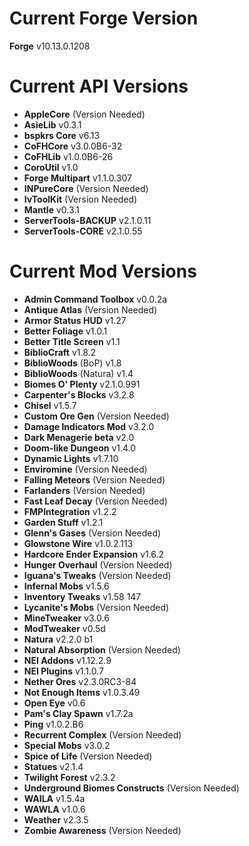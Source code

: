 Current Forge Version
=
**Forge** v10.13.0.1208

Current API Versions
=
- **AppleCore** (Version Needed)
- **AsieLib** v0.3.1
- **bspkrs Core** v6.13
- **CoFHCore** v3.0.0B6-32
- **CoFHLib** v1.0.0B6-26
- **CoroUtil** v1.0
- **Forge Multipart** v1.1.0.307
- **INPureCore** (Version Needed)
- **IvToolKit** (Version Needed)
- **Mantle** v0.3.1
- **ServerTools-BACKUP** v2.1.0.11
- **ServerTools-CORE** v2.1.0.55

Current Mod Versions
=

- **Admin Command Toolbox** v0.0.2a
- **Antique Atlas** (Version Needed)
- **Armor Status HUD** v1.27
- **Better Foliage** v1.0.1
- **Better Title Screen** v1.1
- **BiblioCraft** v1.8.2
- **BiblioWoods** (BoP) v1.8
- **BiblioWoods** (Natura) v1.4
- **Biomes O' Plenty** v2.1.0.991
- **Carpenter's Blocks** v3.2.8
- **Chisel** v1.5.7
- **Custom Ore Gen** (Version Needed)
- **Damage Indicators Mod** v3.2.0
- **Dark Menagerie beta** v2.0
- **Doom-like Dungeon** v1.4.0
- **Dynamic Lights** v1.7.10
- **Enviromine** (Version Needed)
- **Falling Meteors** (Version Needed)
- **Farlanders** (Version Needed)
- **Fast Leaf Decay** (Version Needed)
- **FMPIntegration** v1.2.2
- **Garden Stuff** v1.2.1
- **Glenn's Gases** (Version Needed)
- **Glowstone Wire** v1.0.2.113
- **Hardcore Ender Expansion** v1.6.2
- **Hunger Overhaul** (Version Needed)
- **Iguana's Tweaks** (Version Needed)
- **Infernal Mobs** v1.5.6
- **Inventory Tweaks** v1.58 147
- **Lycanite's Mobs** (Version Needed)
- **MineTweaker** v3.0.6
- **ModTweaker** v0.5d
- **Natura** v2.2.0 b1
- **Natural Absorption** (Version Needed)
- **NEI Addons** v1.12.2.9
- **NEI Plugins** v1.1.0.7
- **Nether Ores** v2.3.0RC3-84
- **Not Enough Items** v1.0.3.49
- **Open Eye** v0.6
- **Pam's Clay Spawn** v1.7.2a
- **Ping** v1.0.2.B6
- **Recurrent Complex** (Version Needed)
- **Special Mobs** v3.0.2
- **Spice of Life** (Version Needed)
- **Statues** v2.1.4
- **Twilight Forest** v2.3.2
- **Underground Biomes Constructs** (Version Needed)
- **WAILA** v1.5.4a
- **WAWLA** v1.0.6
- **Weather** v2.3.5
- **Zombie Awareness** (Version Needed)
